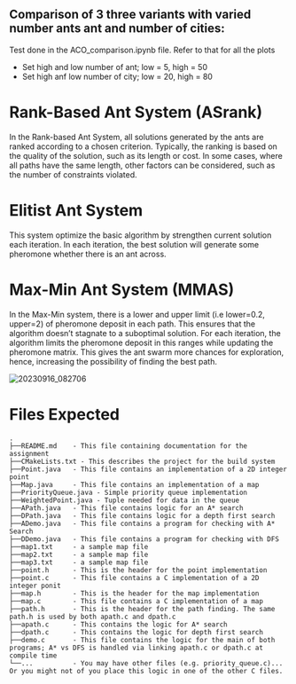 ## Comparison of 3 three variants with varied number ants ant and number of cities:
Test done in the ACO_comparison.ipynb file. Refer to that for all the plots
* Set high and low number of ant; low = 5, high = 50
* Set high anf low number of city; low = 20, high = 80

# Rank-Based Ant System (ASrank)
In the Rank-based Ant System, all solutions generated by the ants are ranked according to a chosen criterion. Typically, the ranking is based on the quality of the solution, such as its length or cost. In some cases, where all paths have the same length, other factors can be considered, such as the number of constraints violated.

# Elitist Ant System
This system optimize the basic algorithm by strengthen current solution each iteration. In each iteration, the best solution will generate some pheromone whether there is an ant across.

# Max-Min Ant System (MMAS)
In the Max-Min system, there is a lower and upper limit (i.e lower=0.2, upper=2) of pheromone deposit in each path. This ensures that the algorithm doesn’t stagnate to a suboptimal solution. For each iteration, the algorithm limits the pheromone deposit in this ranges while updating the pheromone matrix. This gives the ant swarm more chances for exploration, hence, increasing the possibility of finding the best path.

![20230916_082706](https://github.com/shamdeed30/AntColonyOptimization/assets/117672677/4cebfee4-91ef-4939-beaf-3e367dbd904b)



# Files Expected

    .
    ├──README.md    - This file containing documentation for the assignment
    ├──CMakeLists.txt - This describes the project for the build system
    ├──Point.java   - This file contains an implementation of a 2D integer point
    ├──Map.java     - This file contains an implementation of a map
    ├──PriorityQueue.java - Simple priority queue implementation
    ├──WeightedPoint.java - Tuple needed for data in the queue
    ├──APath.java   - This file contains logic for an A* search
    ├──DPath.java   - This file contains logic for a depth first search
    ├──ADemo.java   - This file contains a program for checking with A* Search
    ├──DDemo.java   - This file contains a program for checking with DFS
    ├──map1.txt     - a sample map file
    ├──map2.txt     - a sample map file
    ├──map3.txt     - a sample map file
    ├──point.h      - This is the header for the point implementation
    ├──point.c      - This file contains a C implementation of a 2D integer ponit
    ├──map.h        - This is the header for the map implementation
    ├──map.c        - This file contains a C implementation of a map
    ├──path.h       - This is the header for the path finding. The same path.h is used by both apath.c and dpath.c
    ├──apath.c      - This contains the logic for A* search
    ├──dpath.c      - This contains the logic for depth first search
    ├──demo.c       - This file contains the logic for the main of both programs; A* vs DFS is handled via linking apath.c or dpath.c at compile time
    └──...          - You may have other files (e.g. priority_queue.c)... Or you might not of you place this logic in one of the other C files.
